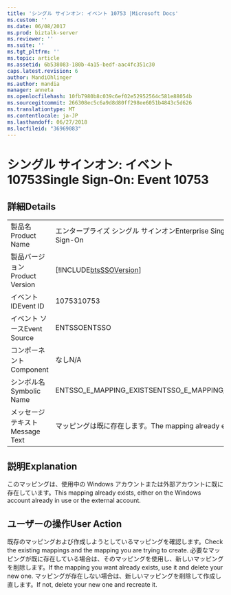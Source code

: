 ```yaml
---
title: 'シングル サインオン: イベント 10753 |Microsoft Docs'
ms.custom: ''
ms.date: 06/08/2017
ms.prod: biztalk-server
ms.reviewer: ''
ms.suite: ''
ms.tgt_pltfrm: ''
ms.topic: article
ms.assetid: 6b538083-180b-4a15-bedf-aac4fc351c30
caps.latest.revision: 6
author: MandiOhlinger
ms.author: mandia
manager: anneta
ms.openlocfilehash: 10fb7980b8c039c6ef02e52952564c581e88054b
ms.sourcegitcommit: 266308ec5c6a9d8d80ff298ee6051b4843c5d626
ms.translationtype: MT
ms.contentlocale: ja-JP
ms.lasthandoff: 06/27/2018
ms.locfileid: "36969083"
---
```

# <a name="single-sign-on-event-10753"></a><span data-ttu-id="74097-102">シングル サインオン: イベント 10753</span><span class="sxs-lookup"><span data-stu-id="74097-102">Single Sign-On: Event 10753</span></span>
## <a name="details"></a><span data-ttu-id="74097-103">詳細</span><span class="sxs-lookup"><span data-stu-id="74097-103">Details</span></span>  
  
|                 |                                                            |
|-----------------|------------------------------------------------------------|
|  <span data-ttu-id="74097-104">製品名</span><span class="sxs-lookup"><span data-stu-id="74097-104">Product Name</span></span>   |                 <span data-ttu-id="74097-105">エンタープライズ シングル サインオン</span><span class="sxs-lookup"><span data-stu-id="74097-105">Enterprise Single Sign-On</span></span>                  |
| <span data-ttu-id="74097-106">製品バージョン</span><span class="sxs-lookup"><span data-stu-id="74097-106">Product Version</span></span> | [!INCLUDE[btsSSOVersion](../includes/btsssoversion-md.md)] |
|    <span data-ttu-id="74097-107">イベント ID</span><span class="sxs-lookup"><span data-stu-id="74097-107">Event ID</span></span>     |                           <span data-ttu-id="74097-108">10753</span><span class="sxs-lookup"><span data-stu-id="74097-108">10753</span></span>                            |
|  <span data-ttu-id="74097-109">イベント ソース</span><span class="sxs-lookup"><span data-stu-id="74097-109">Event Source</span></span>   |                           <span data-ttu-id="74097-110">ENTSSO</span><span class="sxs-lookup"><span data-stu-id="74097-110">ENTSSO</span></span>                           |
|    <span data-ttu-id="74097-111">コンポーネント</span><span class="sxs-lookup"><span data-stu-id="74097-111">Component</span></span>    |                            <span data-ttu-id="74097-112">なし</span><span class="sxs-lookup"><span data-stu-id="74097-112">N/A</span></span>                             |
|  <span data-ttu-id="74097-113">シンボル名</span><span class="sxs-lookup"><span data-stu-id="74097-113">Symbolic Name</span></span>  |                  <span data-ttu-id="74097-114">ENTSSO_E_MAPPING_EXISTS</span><span class="sxs-lookup"><span data-stu-id="74097-114">ENTSSO_E_MAPPING_EXISTS</span></span>                   |
|  <span data-ttu-id="74097-115">メッセージ テキスト</span><span class="sxs-lookup"><span data-stu-id="74097-115">Message Text</span></span>   |                <span data-ttu-id="74097-116">マッピングは既に存在します。</span><span class="sxs-lookup"><span data-stu-id="74097-116">The mapping already exists.</span></span>                 |
  
## <a name="explanation"></a><span data-ttu-id="74097-117">説明</span><span class="sxs-lookup"><span data-stu-id="74097-117">Explanation</span></span>  
 <span data-ttu-id="74097-118">このマッピングは、使用中の Windows アカウントまたは外部アカウントに既に存在しています。</span><span class="sxs-lookup"><span data-stu-id="74097-118">This mapping already exists, either on the Windows account already in use or the external account.</span></span>  
  
## <a name="user-action"></a><span data-ttu-id="74097-119">ユーザーの操作</span><span class="sxs-lookup"><span data-stu-id="74097-119">User Action</span></span>  
 <span data-ttu-id="74097-120">既存のマッピングおよび作成しようとしているマッピングを確認します。</span><span class="sxs-lookup"><span data-stu-id="74097-120">Check the existing mappings and the mapping you are trying to create.</span></span> <span data-ttu-id="74097-121">必要なマッピングが既に存在している場合は、そのマッピングを使用し、新しいマッピングを削除します。</span><span class="sxs-lookup"><span data-stu-id="74097-121">If the mapping you want already exists, use it and delete your new one.</span></span> <span data-ttu-id="74097-122">マッピングが存在しない場合は、新しいマッピングを削除して作成し直します。</span><span class="sxs-lookup"><span data-stu-id="74097-122">If not, delete your new one and recreate it.</span></span>